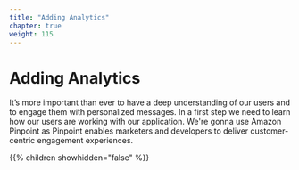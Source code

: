 ```yaml
---
title: "Adding Analytics"
chapter: true
weight: 115
---
```


# Adding Analytics

It’s more important than ever to have a deep understanding of our users and to engage them with personalized messages. 
In a first step we need to learn how our users are working with our application. 
We're gonna use Amazon Pinpoint as Pinpoint enables marketers and developers to deliver customer-centric engagement experiences. 

{{% children showhidden="false" %}}
